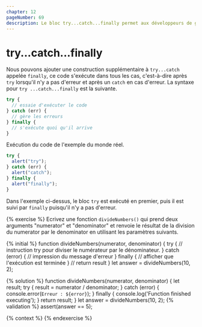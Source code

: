 ```yaml
---
chapter: 12
pageNumber: 69
description: Le bloc try...catch...finally permet aux développeurs de gérer avec élégance les exceptions (erreurs) qui peuvent survenir au cours de l'exécution d'un bloc de code et de s'assurer que certaines actions de nettoyage sont toujours exécutées, qu'une exception ait été levée ou non.
---
```


# try...catch...finally

Nous pouvons ajouter une construction supplémentaire à `try...catch` appelée `finally`, ce code s'exécute dans tous les cas, c'est-à-dire après `try` lorsqu'il n'y a pas d'erreur et après un `catch` en cas d'erreur. La syntaxe pour `try ...catch...finally` est la suivante.

```javascript
try {
  // essaie d'exécuter le code
} catch (err) {
  // gère les erreurs
} finally {
  // s'exécute quoi qu'il arrive
}
```

Exécution du code de l'exemple du monde réel.

```javascript
try {
  alert("try");
} catch (err) {
  alert("catch");
} finally {
  alert("finally");
}
```

Dans l'exemple ci-dessus, le bloc `try` est exécuté en premier, puis il est suivi par `finally` puisqu'il n'y a pas d'erreur.

{% exercise %}
Ecrivez une fonction `divideNumbers()` qui prend deux arguments "numerator" et "denominator" et renvoie le résultat de la division du numerator par le denominator en utilisant les paramètres suivants.

{% initial %}
function divideNumbers(numerator, denominator) {
try {
// instruction try pour diviser le numérateur par le dénominateur.
} catch (error) {
// impression du message d'erreur
} finally {
// afficher que l'exécution est terminée
}
// return result
}
let answer = divideNumbers(10, 2);

{% solution %}
function divideNumbers(numerator, denominator) {
let result;
try {
result = numerator / denominator;
} catch (error) {
console.error(`Erreur : ${error}`);
} finally {
console.log('Function finished executing');
}
return result;
}
let answer = divideNumbers(10, 2);
{% validation %}
assert(answer == 5);

{% context %}
{% endexercise %}
